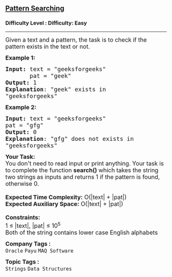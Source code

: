 <h2><a href="https://www.geeksforgeeks.org/problems/pattern-searching4145/1?page=1&difficulty=Easy&status=unsolved&sprint=94ade6723438d94ecf0c00c3937dad55&sortBy=submissions">Pattern Searching</a></h2><h3>Difficulty Level : Difficulty: Easy</h3><hr><div class="problems_problem_content__Xm_eO"><p><span style="font-size: 18px;">Given a text and a pattern, the task is to check if the pattern exists in the text or not.</span></p>
<p><span style="font-size: 18px;"><strong>Example 1:</strong></span></p>
<pre><span style="font-size: 18px;"><strong>Input: </strong>text = "geeksforgeeks"
       pat = "geek"
<strong>Output:</strong> 1
<strong>Explanation</strong>: "geek" exists in
"geeksforgeeks"</span></pre>
<p><span style="font-size: 18px;"><strong>Example 2:</strong></span></p>
<pre><span style="font-size: 18px;"><strong>Input: </strong>text = "geeksforgeeks"
pat = "gfg"
<strong>Output:</strong> 0
<strong>Explanation</strong>: "gfg" does not exists in
"geeksforgeeks"</span></pre>
<p><span style="font-size: 18px;"><strong>Your Task:&nbsp;&nbsp;</strong><br>You don't need to read input or print anything. Your task is to complete the function <strong>search()</strong>&nbsp;which takes the string two strings<strong> </strong>as inputs and returns 1 if the pattern is found, otherwise 0.<br><br><strong>Expected Time Complexity:</strong>&nbsp;O(|text| + |pat|)<br><strong>Expected Auxiliary Space:</strong> O(|text| + |pat|)<br><br><strong>Constraints:</strong><br>1 ≤ |text|, |pat| ≤ 10<sup>5</sup><br>Both of the string&nbsp;contains lower case English alphabets</span></p></div><p><span style=font-size:18px><strong>Company Tags : </strong><br><code>Oracle</code>&nbsp;<code>Payu</code>&nbsp;<code>MAQ Software</code>&nbsp;<br><p><span style=font-size:18px><strong>Topic Tags : </strong><br><code>Strings</code>&nbsp;<code>Data Structures</code>&nbsp;